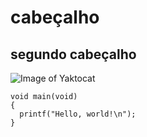 # cabeçalho
## segundo cabeçalho

![Image of Yaktocat](https://octodex.github.com/images/yaktocat.png)

```
void main(void)
{
  printf("Hello, world!\n");
}
```
